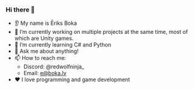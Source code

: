 ### Hi there 👋
* 👂 My name is Ēriks Boka
* 🔭 I’m currently working on multiple projects at the same time, most of which are Unity games.
* 🌱 I’m currently learning C# and Python
* 💬 Ask me about anything!
* 📫 How to reach me:
    - Discord: @redwolfninja_
    - Email: e@boka.lv
* ❤️ I love programming and game development
